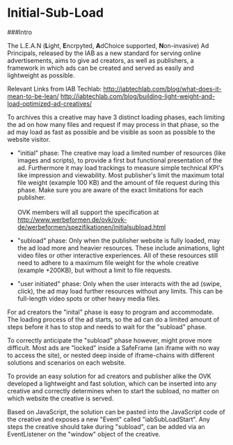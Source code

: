 # Initial-Sub-Load

###Intro

The L.E.A.N (**L**ight, **E**ncrpyted, **A**dChoice supported, **N**on-invasive) Ad Principals, released by the IAB as a new standard for serving online advertisements, aims to give ad creators, as well as publishers, a framework in which ads can be created and served as easily and lightweight as possible.

Relevant Links from IAB Techlab:
http://iabtechlab.com/blog/what-does-it-mean-to-be-lean/
http://iabtechlab.com/blog/building-light-weight-and-load-optimized-ad-creatives/



To archives this a creative may have 3 distinct loading phases, each limiting the ad on how many files and request if may process in that phase, so the ad may load as fast as possible and be visible as soon as possible to the website visitor.

* "initial" phase: The creative may load a limited number of resources (like images and scripts), to provide a first but functional presentation of the ad. Furthermore it may load trackings to measure simple technical KPI's like impression and viewability. Most publisher's limit the maximum total file weight (example 100 KB) and  the amount of file request during this phase.  Make sure you are aware of the exact limitations for each publisher. <br><br>OVK members will all support the specification at http://www.werbeformen.de/ovk/ovk-de/werbeformen/spezifikationen/initialsubload.html


* "subload" phase: Only when the publisher website is fully loaded, may the ad load more and heavier resources. These include animations, light video files or other interactive experiences. All of these resources still need to adhere to a maximum file weight for the whole creative (example +200KB), but without a limit to file requests.

* "user initiated" phase: Only when the user interacts with the ad (swipe, click), the ad may load further resources without any limits. This can be full-length video spots or other heavy media files.


For ad creators the "inital" phase is easy to program and accommodate. The loading process of the ad starts, so the ad can do a limited amount of steps before it has to stop and needs to wait for the "subload" phase.

To correctly anticipate the "subload" phase however, might prove more difficult.  Most ads are "locked" inside a SafeFrame (an iframe with no way to access the site), or nested deep inside of iframe-chains with different solutions and scenarios on each website.

To provide an easy solution for ad creators and publisher alike the OVK developed a lightweight and fast solution, which can be inserted into any creative and correctly determines when to start the subload, no matter on which website the creative is served.

Based on JavaScript, the solution can be pasted into the JavaScript code of the creative and exposes a new "Event" called "iabSubLoadStart". Any steps the creative should take during "subload", can be added via an EventListener on the "window" object of the creative.<br><br>
 
